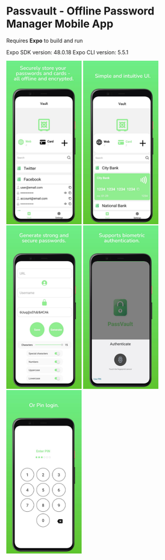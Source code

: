 # Passvault - Offline Password Manager Mobile App

Requires **Expo** to build and run

Expo SDK version: 48.0.18
Expo CLI version: 5.5.1

<p float="left">
  <img src="image1-playstore.jpeg" width="200"/>
  <img src="image2-playstore.jpeg" width="200"/>
  <img src="image3-playstore.jpeg" width="200"/>
  <img src="image4-playstore.jpeg" width="200"/>
  <img src="image5-playstore.jpeg" width="200"/>
</p>

